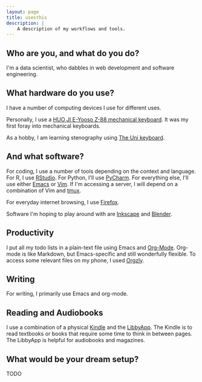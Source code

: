 ```yaml
---
layout: page
title: usesthis
description: |
    A description of my workflows and tools.
---
```


## Who are you, and what do you do?

I'm a data scientist, who dabbles in web development and software engineering.

## What hardware do you use?

I have a number of computing devices I use for different uses.

Personally, I use a [HUO JI E-Yooso Z-88 mechanical
keyboard](https://smile.amazon.com/gp/product/B01FXF7HFC/). It was my
first foray into mechanical keyboards.

As a hobby, I am learning stenography using [The Uni keyboard](https://stenokeyboards.com/products/the-uni).

## And what software?

For coding, I use a number of tools depending on the context and language. For
R, I use [RStudio](https://rstudio.com). For Python, I'll use [PyCharm](). For
everything else, I'll use either [Emacs](https://www.gnu.org/software/emacs/)
or [Vim](https://www.vim.org). If I'm accessing a server, I will depend on a
combination of Vim and [tmux](https://github.com/tmux/tmux).

For everyday internet browsing, I use [Firefox](https://firefox.com).

Software I'm hoping to play around with are
[Inkscape](https://inkscape.org/) and [Blender](https://www.blender.org/).

## Productivity

I put all my todo lists in a plain-text file using Emacs and
[Org-Mode](https://orgmode.org). Org-mode is like Markdown, but Emacs-specific
and still wonderfully flexible. To access some relevant files on my phone, I
used [Orgzly]().

## Writing

For writing, I primarily use Emacs and org-mode.

## Reading and Audiobooks

I use a combination of a physical [Kindle]() and the [LibbyApp](). The Kindle
is to read textbooks or books that require some time to think in between pages.
The LibbyApp is helpful for audiobooks and magazines.

## What would be your dream setup?

TODO
